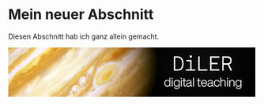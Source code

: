 # Mein neuer Abschnitt

Diesen Abschnitt hab ich ganz allein gemacht.

![Bild von unserem DiLER Logo](../static/logo.png)

